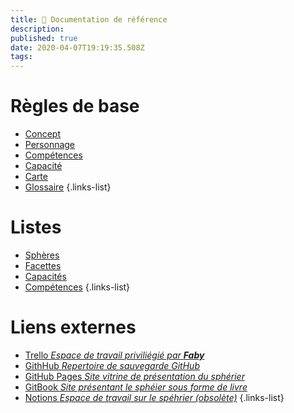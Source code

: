 ```yaml
---
title: 📖 Documentation de référence
description: 
published: true
date: 2020-04-07T19:19:35.508Z
tags: 
---
```


# Règles de base

- [Concept](concept)
- [Personnage](regles/personnage) 
- [Compétences](regles/competences) 
- [Capacité](regles/capacites)
- [Carte](carte)
- [Glossaire](glossary)
{.links-list}

# Listes

- [Sphères](spheres)
- [Facettes](facettes)
- [Capacités](capacites)
- [Compétences](competences)
{.links-list}

# Liens externes

- [Trello _Espace de travail priviliégié par **Faby**_](https://trello.com/b/df5mWvjz/sphérier)
- [GithHub _Repertoire de sauvegarde GitHub_](https://github.com/de-dale/spherier)
- [GitHub Pages _Site vitrine de présentation du sphérier_](https://de-dale.github.io/spherier)
- [GitBook _Site présentant le sphéier sous forme de livre_](https://de-dale.gitbook.io/spherier)
- [Notions _Espace de travail sur le spéhrier (obsolète)_](https://www.notion.so/spherier/)
{.links-list}